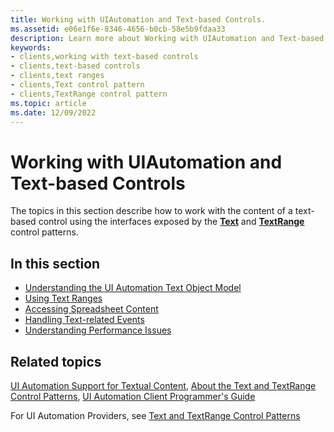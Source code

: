 ```yaml
---
title: Working with UIAutomation and Text-based Controls.
ms.assetid: e06e1f6e-8346-4656-b0cb-58e5b9fdaa33
description: Learn more about Working with UIAutomation and Text-based Controls
keywords:
- clients,working with text-based controls
- clients,text-based controls
- clients,text ranges
- clients,Text control pattern
- clients,TextRange control pattern
ms.topic: article
ms.date: 12/09/2022
---
```


# Working with UIAutomation and Text-based Controls

The topics in this section describe how to work with the content of a text-based control using the interfaces exposed by the [**Text**](/windows/win32/api/uiautomationclient/nn-uiautomationclient-iuiautomationtextpattern) and [**TextRange**](/windows/win32/api/uiautomationclient/nn-uiautomationclient-iuiautomationtextrange) control patterns.

## In this section

- [Understanding the UI Automation Text Object Model](uiauto-understandingtheuiautomationtextobjectmodel.md)
- [Using Text Ranges](uiauto-usingtextrangeobjects.md)
- [Accessing Spreadsheet Content](uiauto-accessingspreadsheetcontent.md)
- [Handling Text-related Events](uiauto-handlingtextrelatedevents.md)
- [Understanding Performance Issues](uiauto-understandingperformanceissues.md)

## Related topics

[UI Automation Support for Textual Content](/windows/win32/winauto/uiauto-ui-automation-textpattern-overview), [About the Text and TextRange Control Patterns](/windows/win32/winauto/uiauto-about-text-and-textrange-patterns), [UI Automation Client Programmer's Guide](uiauto-clientportal.md)

For UI Automation Providers, see [Text and TextRange Control Patterns](uiauto-implementingtextandtextrange.md)
